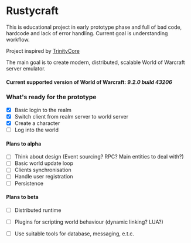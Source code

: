 # Rustycraft

This is educational project in early prototype phase and full of bad code, hardcode and lack of error handling.
Current goal is understanding workflow.

Project inspired by [TrinityCore](https://github.com/TrinityCore/TrinityCore)

The main goal is to create modern, distributed, scalable World of Warcraft server emulator. 

#### Current supported version of World of Warcraft: *9.2.0 build 43206*

### What's ready for the prototype
- [x] Basic login to the realm
- [x] Switch client from realm server to world server
- [x] Create a character
- [ ] Log into the world

#### Plans to alpha
- [ ] Think about design (Event sourcing? RPC? Main entities to deal with?)
- [ ] Basic world update loop
- [ ] Clients synchronisation
- [ ] Handle user registration
- [ ] Persistence

#### Plans to beta
- [ ] Distributed runtime
- [ ] Plugins for scripting world behaviour (dynamic linking? LUA?)
- [ ] Use suitable tools for database, messaging, e.t.c.

